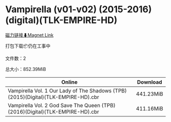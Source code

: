 # Vampirella (v01-v02) (2015-2016)(digital)(TLK-EMPIRE-HD)

[磁力链接⬇Magnet Link](magnet:?xt=urn:btih:3958841628d27489b3e868d919751ad4a495f8af&dn=Vampirella%20%28v01-v02%29%20%282015-2016%29%28digital%29%28TLK-EMPIRE-HD%29)

打包下载📦仍在工事中

文件数：2

总大小：852.39MiB

Online | Download
--- | ---
Vampirella Vol. 1 Our Lady of The Shadows (TPB)(2015)(Digital)(TLK-EMPIRE-HD).cbr | 441.23MiB
Vampirella Vol. 2 God Save The Queen (TPB)(2016)(Digital)(TLK-EMPIRE-HD).cbr | 411.16MiB